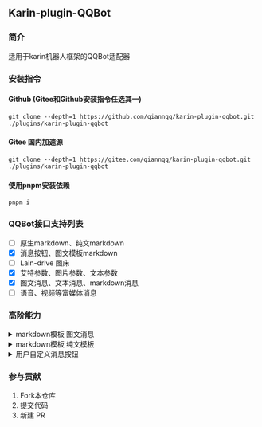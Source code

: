 ## Karin-plugin-QQBot
### 简介
适用于karin机器人框架的QQBot适配器

### 安装指令
#### Github (Gitee和Github安装指令任选其一)
```
git clone --depth=1 https://github.com/qiannqq/karin-plugin-qqbot.git ./plugins/karin-plugin-qqbot
```
#### Gitee 国内加速源
```
git clone --depth=1 https://gitee.com/qiannqq/karin-plugin-qqbot.git ./plugins/karin-plugin-qqbot
```
#### 使用pnpm安装依赖
```
pnpm i
```

### QQBot接口支持列表

- [ ] 原生markdown、纯文markdown
- [x] 消息按钮、图文模板markdown
- [ ] Lain-drive 图床
- [x] 艾特参数、图片参数、文本参数
- [x] 图文消息、文本消息、markdown消息
- [ ] 语音、视频等富媒体消息

### 高阶能力
<details><summary>markdown模板 图文消息</summary>

模板名称：图文消息

使用场景：发送图文混排消息

请复制后去除源码前后的 ` 标记

Markdown 源码：

```
{{.text_start}}![{{.img_dec}}]({{.img_url}}){{.text_end}}
```

配置模板参数
| 模板参数   | 参数示例                                                           |
| ---------- | -------------------------------------------------------------------------- |
| text_start | 开头文字                                                           |
| img_dec    | 图片                                                               |
| img_url    | https://qqminiapp.cdn-go.cn/open-platform/11d80dc9/img/robot.b167c62c.png  |
| text_end   | 结束文字                                                           |

保存 → 提交审核 → 审核完成<br>
打开plugins/karin-plugin-qqbot/config/config/Bot.yaml，填写markdown_id为你的模板ID，并开启markdown消息

</details>

<details><summary>markdown模板 纯文模板</summary>

**纯文模板待支持中...**

</details>

<details><summary>用户自定义消息按钮</summary>

<!-- **高阶功能，有一定动手能力的可以尝试**<br>
**如果你是插件开发者，请使用karin的segment.button来为你的功能提供按钮，而不是使用“用户自定义消息按钮”** -->
  - 你可以在不修改插件本体或reply的情况下对部分功能提供你自定义的按钮(目前仅支持指令按钮)
  - **如果你是插件开发者，请使用karin的segment.button来为你的功能提供按钮，而不是使用“用户自定义消息按钮”**
  - plugins/karin-plugin-qqbot/Button 存放自定义按钮
  - plugins/karin-plugin-qqbot/Button/hello.js 示例代码

**参数说明**

| 参数名称 | 类型 | 是否必填 | 说明 |
|---|---|---|---|
| label | string | 是 | 按钮上的文字 |
| data | string | 是 | 指令内容(跳转按钮为跳转链接) |
| visited_label | string | 否 | 按钮点击后显示的文字 |
| style | number | 否 | 按钮边框颜色，0为灰，1为蓝 |
| enter | bool | 否 | 指令按钮可用，点击按钮后直接自动发送data，默认false |

**如何返回按钮数据由用户自行决定，但请务必按照正确格式返回**


</details>

### 参与贡献

1. Fork本仓库
2. 提交代码
3. 新建 PR